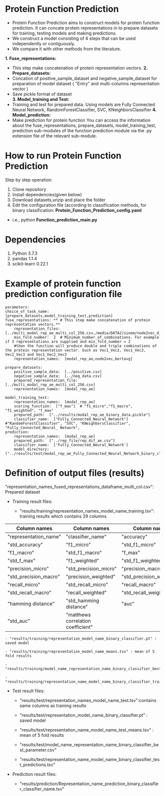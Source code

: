 # Protein Function Prediction

- Protein Function Prediction aims to construct models for protein function prediction. It can concate protein representations in to prepare datasets  for training, testing models and making predictions.
- We construct a model consisting of 4 steps that can be used independently or contiguously.
- We compare it with  other methods from the literature.
  
 **1. Fuse_representations:**
 - This step make concatenation of protein representation vectors.
 **2. Prepare_datasets:**
  - Concation of positive_sample_dataset and negative_sample_dataset for preparation of model dataset ( "Entry" and multi-columns representation vector )
  - Save pickle format of dataset   
 **3. Model_training and Test:**
  - Training and test for prepared data. Using models are Fully Connected Neural Network, RandomForestClassifier, SVC, KNeighborsClassifier
  **4. Model_prediction:** 
  - Make prediction for protein function
You can access the information about the fuse_representations, prepare_datasets, model_training_test, prediction sub-modules of the function prediction module via the .py extension file of the relevant sub-module.

# How to run Protein Function Prediction

Step by step operation:
  1. Clone repository
  2. Install dependencies(given below)
  3. Download datasets,unzip and place the folder
  4. Edit the configuration file (according to classification methods, for binary classification: **Protein_Function_Prediction_config.yaml** 
- i.e., python **Function_prediction_main.py**

# Dependencies

 1.	Python 3.7.3
 2.	pandas 1.1.4
 3.	scikit-learn 0.22.1
 
# Example of protein function prediction configuration file 

    parameters:
    choice_of_task_name:  [prepare_datasets,model_training_test,prediction]
    fuse_representations: ** # This step make concatenation of protein representation vectors.**
        representation_files: [../multi_modal_rep_ae_multi_col_256.csv,/media/DATA2/sinem/node2vec_d_50_p_0.5_q_0.25_multi_col.csv]
        min_fold_number:  2  # Minimum_number_of_combinations. For example if 3 representations are supplied and min_fold_number = 2
        #then the function will produce double and triple combinations of the protein representation vector. Such as Vec1_Vec2, Vec1_Vec3, Vec2_Vec3 and Vec1_Vec2_Vec3
        representation_names:  [modal_rep_ae,node2vec,bertavg]     
        
    prepare_datasets:  
        positive_sample_data:  [../positive.csv]
        negative_sample_data:  [../neg_data.csv]
        prepared_representation_file:  [../multi_modal_rep_ae_multi_col_256.csv] 
        representation_names:  [modal_rep_ae] 
    
    model_training_test:
        representation_names:  [modal_rep_ae]
        scoring_function:  ["f_max"]  # "f1_micro","f1_macro", "f1_weighted", "f_max"
        prepared_path:  ["../results/modal_rep_ae_binary_data.pickle"]
        classifier_name:  ["Fully_Connected_Neural_Network"] #"RandomForestClassifier", "SVC", "KNeighborsClassifier", "Fully_Connected_Neural_ Network",
    prediction:
        representation_names:  [modal_rep_ae] 
        prepared_path:  ["../rep_file/rep_dif_ae.csv"]
        classifier_name:  ['Fully_Connected_Neural_Network']         
        model_directory:  ["../results/test/modal_rep_ae_Fully_Connected_Neural_Network_binary_classifier.pt"] 

# Definition of output files (results)

"representation_names_fused_representations_dataframe_multi_col.csv": Prepared dataset

- Training result files:

   - "results/training/representation_names_model_name_training.tsv": training results which contains 29 columns

| Column names | Column names | Column names |
| ------------- | ------------- | ------------- |
|  "representation_name"  | "classifier_name"  | "accuracy" |
|  "std_accuracy"  | "f1_micro"  |  "std_f1_micro" |
|   "f1_macro"  | "std_f1_macro"  | "f_max" |
|  "std_f_max"  | "f1_weighted"  | "std_f1_weighted" |
|  "precision_micro"  | "std_precision_micro"  | "precision_macro" |
|  "std_precision_macro"  | "precision_weighted" |  "std_precision_weighted" |
|  "recall_micro" | "std_recall_micro"  | "recall_macro" |
|   "std_recall_macro"  | "recall_weighted"  | "std_recall_weighted" |
| "hamming distance"  | "std_hamming distance"  | "auc" |
|  "std_auc"  | "matthews correlation coefficient" |  |
   
  
    - "results/training/representation_model_name_binary_classifier.pt" : saved model

    - "results/training/representation_model_name_means.tsv" : mean of 5 fold results

    - "results/training/model_name_representation_name_binary_classifier_best_parameter.csv"

    - "results/training/representation_name_model_name_binary_classifier_training_predictions.tsv"


- Test result files:

   - "results/test/representation_names_model_name_test.tsv":contains same columns as training results

    - "results/test/representation_model_name_binary_classifier.pt" : saved model

    - "results/test/representation_name_model_name_test_means.tsv" : mean of 5 fold results

    - "results/test/model_name_representation_name_binary_classifier_best_parameter.csv"

    - "results/test/representation_name_model_name_binary_classifier_test_predictions.tsv"
 - Prediction result files:
   - "results/prediction/Representation_name_prediction_binary_classifier_classifier_name.tsv"

